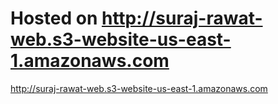 # Hosted on http://suraj-rawat-web.s3-website-us-east-1.amazonaws.com
http://suraj-rawat-web.s3-website-us-east-1.amazonaws.com

